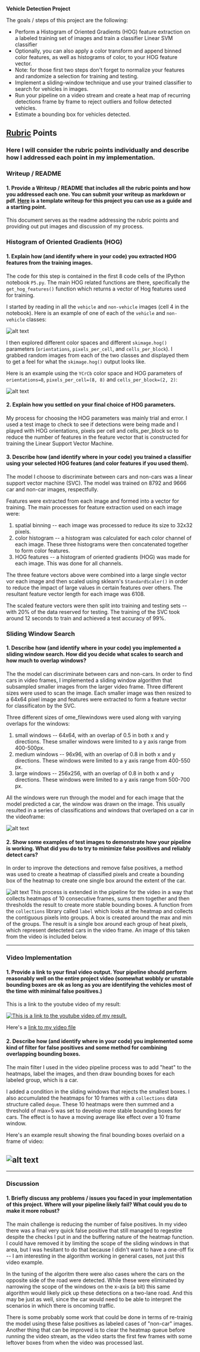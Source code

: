 

**Vehicle Detection Project**

The goals / steps of this project are the following:

* Perform a Histogram of Oriented Gradients (HOG) feature extraction on a labeled training set of images and train a classifier Linear SVM classifier
* Optionally, you can also apply a color transform and append binned color features, as well as histograms of color, to your HOG feature vector. 
* Note: for those first two steps don't forget to normalize your features and randomize a selection for training and testing.
* Implement a sliding-window technique and use your trained classifier to search for vehicles in images.
* Run your pipeline on a video stream and create a heat map of recurring detections frame by frame to reject outliers and follow detected vehicles.
* Estimate a bounding box for vehicles detected.

[//]: # (Image References)
[image1]: ./examples/car_not_car.png
[image2]: ./examples/car_and_hog.png
[image3]: ./examples/sliding_windows.png
[image4]: ./examples/heatmap_boxes.png
[image5]: ./examples/test_frame3.jpg


## [Rubric](https://review.udacity.com/#!/rubrics/513/view) Points
### Here I will consider the rubric points individually and describe how I addressed each point in my implementation.  



### Writeup / README

#### 1. Provide a Writeup / README that includes all the rubric points and how you addressed each one.  You can submit your writeup as markdown or pdf.  [Here](https://github.com/udacity/CarND-Vehicle-Detection/blob/master/writeup_template.md) is a template writeup for this project you can use as a guide and a starting point.  

This document serves as the readme addressing the rubric points and providing out put images and discussion of my process.

### Histogram of Oriented Gradients (HOG)

#### 1. Explain how (and identify where in your code) you extracted HOG features from the training images.

The code for this step is contained in the first 8 code cells of the IPython notebook `P5.py`. The main HOG related functions are there, specifically the `get_hog_features()` function which returns a vector of Hog features used for training. 

I started by reading in all the `vehicle` and `non-vehicle` images (cell 4 in the notebook).  Here is an example of one of each of the `vehicle` and `non-vehicle` classes:

![alt text][image1]

I then explored different color spaces and different `skimage.hog()` parameters (`orientations`, `pixels_per_cell`, and `cells_per_block`).  I grabbed random images from each of the two classes and displayed them to get a feel for what the `skimage.hog()` output looks like.

Here is an example using the `YCrCb` color space and HOG parameters of `orientations=8`, `pixels_per_cell=(8, 8)` and `cells_per_block=(2, 2)`:

![alt text][image2]

#### 2. Explain how you settled on your final choice of HOG parameters.

My process for choosing the HOG parameters was mainly trial and error. I used a test image to check to see if detections were being made and I played with HOG orientations, pixels per cell and cells_per_block so to reduce the number of features in the feature vector that is constructed for training the Linear Support Vector Machine. 

#### 3. Describe how (and identify where in your code) you trained a classifier using your selected HOG features (and color features if you used them).

The model I choose to discriminate between cars and non-cars was a linear support vector machine (SVC). The model was trained on 8792 and 9666 car and non-car images, respectfully. 

Features were extracted from each image and formed into a vector for training. The main processes for feature extraction used on each image were: 

1. spatial binning -- each image was processed to reduce its size to 32x32 pixels. 
2. color histogram -- a histogram was calculated for each color channel of each image. These three histograms were then concatenated together to form color features.
3. HOG features -- a histogram of oriented gradients (HOG) was made for each image. This was done for all channels. 

The three feature vectors above were combined into a large single vector vor each image and then scaled using sklearn's `StandardScaler()` in order to reduce the impact of large values in certain features over others. The resultant feature vector length for each image was 6108.

The scaled feature vectors were then split into training and testing sets -- with 20% of the data reserved for testing. The training of the SVC took around 12 seconds to train and achieved a test accuracy of 99%. 

### Sliding Window Search

#### 1. Describe how (and identify where in your code) you implemented a sliding window search.  How did you decide what scales to search and how much to overlap windows?

The the model can discriminate between cars and non-cars. In order to find cars in video frames, I implemented a sliding window algorithm that subsampled smaller images from the larger video frame. Three different sizes were used to scan the image. Each smaller image was then resized to a 64x64 pixel image and features were extracted to form a feature vector for classificaton by the SVC. 

Three different sizes of ome_filewindows were used along with varying overlaps for the windows: 

1. small windows -- 64x64, with an overlap of 0.5 in both x and y directions. These smaller windows were limited to a y axis range from 400-500px. 
2. medium windows -- 96x96, with an overlap of 0.8 in both x and y directions. These windows were limited to a y axis range from 400-550 px. 
3. large windows -- 256x256, with an overlap of 0.8 in both x and y directions. These windows were limited to a y axis range from 500-700 px.

All the windows were run through the model and for each image that the model predicted a car, the window was drawn on the image. This usually resulted in a series of classifications and windows that overlaped on a car in the videoframe: 

![alt text][image3]

#### 2. Show some examples of test images to demonstrate how your pipeline is working.  What did you do to try to minimize false positives and reliably detect cars?

In order to improve the detections and remove false positives, a method was used to create a heatmap of classified pixels and create a bounding box of the heatmap to create one single box around the extent of the car. 

![alt text][image4]
This process is extended in the pipeline for the video in a way that collects heatmaps of 10 consecutive frames, sums them together and then thresholds the result to create more stable bounding boxes. A function from the `collections` library called `label` which looks at the heatmap and collects the contiguous pixels into groups. A box is created around the max and min of the groups. The result is a single box around each group of heat pixels, which represent detecteted cars in the video frame. An image of this taken from the video is included below. 


---

### Video Implementation

#### 1. Provide a link to your final video output.  Your pipeline should perform reasonably well on the entire project video (somewhat wobbly or unstable bounding boxes are ok as long as you are identifying the vehicles most of the time with minimal false positives.)

This is a link to the youtube video of my result:

[![This is a link to the youtube video of my result.](http://img.youtube.com/vi/IsMhs4fMBuE/0.jpg)](http://www.youtube.com/watch?v=IsMhs4fMBuE)

Here's a [link to my video file](./full_output.mp4)

#### 2. Describe how (and identify where in your code) you implemented some kind of filter for false positives and some method for combining overlapping bounding boxes.

The main filter I used in the video pipeline process was to add "heat" to the heatmaps, label the images, and then draw bounding boxes for each labeled group, which is a car. 

I added a condition in the sliding windows that rejects the smallest boxes. I also accumulated the heatmaps for 10 frames with a `collections` data structure called `deque`. These 10 heatmaps were then summed and a threshold of max=5 was set to develop more stable bounding boxes for cars. The effect is to have a moving average like effect over a 10 frame window. 

Here's an example result showing the final bounding boxes overlaid on a frame of video:

![alt text][image5]
---
---

### Discussion

#### 1. Briefly discuss any problems / issues you faced in your implementation of this project.  Where will your pipeline likely fail?  What could you do to make it more robust?

The main challenge is reducing the number of false positives. In my video there was a final very quick false positive that still managed to regestire despite the checks I put in and the buffering nature of the heatmap function. I could have removed it by limiting the scope of the sliding windows in that area, but I was hesitant to do that because I didn't want to have a one-off fix -- I am interesting in the algorithm working in general cases, not just this video example. 

In the tuning of the algoritm there were also cases where the cars on the opposite side of the road were detected. While these were eliminated by narrowing the scope of the windows on the x-axis (a bit) this same algorithm would likely pick up these detections on a two-lane road. And this may be just as well, since the car would need to be able to interpret the scenarios in which there is oncoming traffic.

There is some probably some work that could be done in terms of re-trainig the model using these false positives as labeled cases of "non-car" images. Another thing that can be improved is to clear the heatmap queue before running the video stream, as the video starts the first few frames with some leftover boxes from when the video was processed last. 


